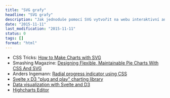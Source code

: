 ```yaml
---
title: "SVG grafy"
headline: "SVG grafy"
description: "Jak jednoduše pomocí SVG vytvořit na webu interaktivní animované grafy."
date: "2015-11-11"
last_modification: "2015-11-11"
status: 0
tags: []
format: "html"
---
```


<ul>
  <li>CSS Tricks: <a href="https://css-tricks.com/how-to-make-charts-with-svg/">How to Make Charts with SVG</a></li>
  
  <li>Smashing Magazine: <a href="http://www.smashingmagazine.com/2015/07/designing-simple-pie-charts-with-css/">Designing Flexible, Maintainable Pie Charts With CSS And SVG</a></li>
  
  <li>Anders Ingemann: <a href="https://medium.com/@andsens/radial-progress-indicator-using-css-a917b80c43f9">Radial progress indicator using CSS</a></li>
  
  <li><a href="https://svend3r.dev">Svelte x D3 "plug and play" charting library</a></li>
  
  <li><a href="https://blog.logrocket.com/data-visualization-svelte-d3/">Data visualization with Svelte and D3</a></li>
  
  <li><a href="https://editor.highcharts.com/full.html">Highcharts Editor</a></li>
</ul>